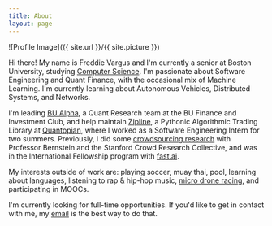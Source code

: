 ```yaml
---
title: About
layout: page
---
```

![Profile Image]({{ site.url }}/{{ site.picture }})

<p>
Hi there! My name is Freddie Vargus and I'm currently a senior at Boston University, studying <a href="http://www.bu.edu/cs/undergraduate/">Computer Science</a>. I'm passionate about Software Engineering and Quant Finance, with the occasional mix of Machine Learning. I'm currently learning about Autonomous Vehicles, Distributed Systems, and Networks.
</p>
<p>
I'm leading <a href="https://github.com/bualpha">BU Alpha</a>, a Quant Research team at the BU Finance and Investment Club, and help maintain <a href="https://github.com/quantopian/zipline">Zipline</a>, a Pythonic Algorithmic Trading Library at <a href="https://www.quantopian.com">Quantopian</a>, where I worked as a Software Engineering Intern for two summers. Previously, I did some <a href="http://hci.stanford.edu/publications/2017/crowdguilds/guilds.pdf">crowdsourcing research</a> with Professor Bernstein and the Stanford Crowd Research Collective, and was in the International Fellowship program with <a href="http://course.fast.ai/">fast.ai</a>.
</p>
<p>
My interests outside of work are: playing soccer, muay thai, pool, learning about languages, listening to rap & hip-hop music, <a href="http://www.bostondrone.racing/">micro drone racing</a>, and participating in MOOCs.
</p>

<p>
I'm currently looking for full-time opportunities. If you'd like to get in contact with me, my <a href="mailto:fvargus4@bu.edu">email</a> is the best way to do that.
</p>

